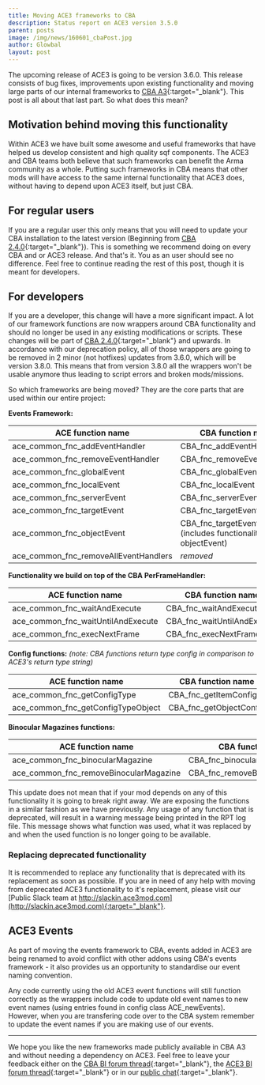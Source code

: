 ```yaml
---
title: Moving ACE3 frameworks to CBA
description: Status report on ACE3 version 3.5.0
parent: posts
image: /img/news/160601_cbaPost.jpg
author: Glowbal
layout: post
---
```


The upcoming release of ACE3 is going to be version 3.6.0. This release consists of bug fixes, improvements upon existing functionality and moving large parts of our internal frameworks to [CBA A3](https://github.com/CBATeam/CBA_A3){:target="_blank"}. This post is all about that last part. So what does this mean? 

<!--more-->

## Motivation behind moving this functionality

Within ACE3 we have built some awesome and useful frameworks that have helped us develop consistent and high quality sqf components. The ACE3 and CBA teams both believe that such frameworks can benefit the Arma community as a whole. Putting such frameworks in CBA means that other mods will have access to the same internal functionality that ACE3 does, without having to depend upon ACE3 itself, but just CBA.


## For regular users

If you are a regular user this only means that you will need to update your CBA installation to the latest version (Beginning from [CBA 2.4.0](https://github.com/CBATeam/CBA_A3/releases/tag/v2.4.0.160530){:target="_blank"}). This is something we recommend doing on every CBA and or ACE3 release. And that's it. You as an user should see no difference. Feel free to continue reading the rest of this post, though it is meant for developers.

## For developers

If you are a developer, this change will have a more significant impact. A lot of our framework functions are now wrappers around CBA functionality and should no longer be used in any existing modifications or scripts. These changes will be part of [CBA 2.4.0](https://github.com/CBATeam/CBA_A3/releases/tag/v2.4.0.160530){:target="_blank"} and upwards. In accordance with our deprecation policy, all of those wrappers are going to be removed in 2 minor (not hotfixes) updates from 3.6.0, which will be version 3.8.0. This means that from version 3.8.0 all the wrappers won't be usable anymore thus leading to script errors and broken mods/missions. 

So which frameworks are being moved? They are the core parts that are used within our entire project:

**Events Framework:**

|ACE function name | CBA function name|
|------------ | -------------|
|ace_common_fnc_addEventHandler | CBA_fnc_addEventHandler|
|ace_common_fnc_removeEventHandler | CBA_fnc_removeEventHandler|
|ace_common_fnc_globalEvent | CBA_fnc_globalEvent|
|ace_common_fnc_localEvent | CBA_fnc_localEvent|
|ace_common_fnc_serverEvent | CBA_fnc_serverEvent|
|ace_common_fnc_targetEvent | CBA_fnc_targetEvent|
|ace_common_fnc_objectEvent | CBA_fnc_targetEvent (includes functionality from objectEvent)|
|ace_common_fnc_removeAllEventHandlers| *removed* |

**Functionality we build on top of the CBA PerFrameHandler:**

|ACE function name | CBA function name|
|------------ | -------------|
|ace_common_fnc_waitAndExecute | CBA_fnc_waitAndExecute|
|ace_common_fnc_waitUntilAndExecute | CBA_fnc_waitUntilAndExecute|
|ace_common_fnc_execNextFrame | CBA_fnc_execNextFrame|

**Config functions:**
*(note: CBA functions return type config in comparison to ACE3's return type string)*

|ACE function name | CBA function name|
|------------ | -------------|
|ace_common_fnc_getConfigType | CBA_fnc_getItemConfig|
|ace_common_fnc_getConfigTypeObject | CBA_fnc_getObjectConfig|

**Binocular Magazines functions:**

|ACE function name | CBA function name|
|------------ | -------------|
|ace_common_fnc_binocularMagazine | CBA_fnc_binocularMagazine|
|ace_common_fnc_removeBinocularMagazine | CBA_fnc_removeBinocularMagazine|

This update does not mean that if your mod depends on any of this functionality it is going to break right away. We are exposing the functions in a similar fashion as we have previously. Any usage of any function that is deprecated, will result in a warning message being printed in the RPT log file. This message shows what function was used, what it was replaced by and when the used function is no longer going to be available.

### Replacing deprecated functionality

It is recommended to replace any functionality that is deprecated with its replacement as soon as possible. If you are in need of any help with moving from deprecated ACE3 functionality to it's replacement, please visit our [Public Slack team at http://slackin.ace3mod.com](http://slackin.ace3mod.com){:target="_blank"}.


## ACE3 Events

As part of moving the events framework to CBA, events added in ACE3 are being renamed to avoid conflict with other addons using CBA's events framework - it also provides us an opportunity to standardise our event naming convention.

Any code currently using the old ACE3 event functions will still function correctly as the wrappers include code to update old event names to new event names (using entries found in config class ACE_newEvents). However, when you are transfering code over to the CBA system remember to update the event names if you are making use of our events.

---

We hope you like the new frameworks made publicly available in CBA A3 and without needing a dependency on ACE3. Feel free to leave your feedback either on the [CBA BI forum thread](https://forums.bistudio.com/topic/168277-cba-community-base-addons-arma-3/){:target="_blank"}, the [ACE3 BI forum thread](https://forums.bistudio.com/topic/181341-ace3-a-collaborative-merger-between-agm-cse-and-ace/){:target="_blank"} or in our [public chat](http://slackin.ace3mod.com){:target="_blank"}.
